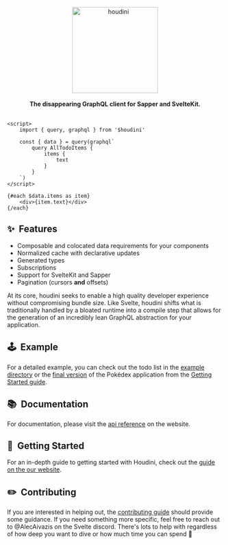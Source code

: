 <div align="center">
  <img alt="houdini" height="200" src=".github/assets/houdini-v5.png" />

  <br />
  <br />

  <strong>
    The disappearing GraphQL client for Sapper and SvelteKit.
  </strong>
  <br />
  <br />
</div>

```svelte
<script>
	import { query, graphql } from '$houdini'

	const { data } = query(graphql`
		query AllTodoItems {
			items {
				text
			}
		}
	`)
</script>

{#each $data.items as item}
	<div>{item.text}</div>
{/each}
```

## ✨&nbsp;&nbsp;Features

-   Composable and colocated data requirements for your components
-   Normalized cache with declarative updates
-   Generated types
-   Subscriptions
-   Support for SvelteKit and Sapper
-   Pagination (cursors **and** offsets)

At its core, houdini seeks to enable a high quality developer experience
without compromising bundle size. Like Svelte, houdini shifts what is
traditionally handled by a bloated runtime into a compile step that allows
for the generation of an incredibly lean GraphQL abstraction for your application.

## 🕹&nbsp;&nbsp;Example

For a detailed example, you can check out the todo list in the [example directory](./example) or the [final version](https://github.com/HoudiniGraphql/intro/tree/final) of the
Pokédex application from the [Getting Started guide](https://www.houdinigraphql.com/intro/welcome).

## 📚&nbsp;&nbsp;Documentation

For documentation, please visit the [api reference](https://www.houdinigraphql.com/api/welcome) on the website.

## 🚀&nbsp;&nbsp;Getting Started

For an in-depth guide to getting started with Houdini, check out the [guide on the our website](https://www.houdinigraphql.com/intro/welcome).

## ✏️&nbsp;&nbsp;Contributing

If you are interested in helping out, the [contributing guide](https://www.houdinigraphql.com/guides/contributing) should provide some guidance. If you need something more
specific, feel free to reach out to @AlecAivazis on the Svelte discord. There's lots to help with regardless of how deep you want to dive or how much time you can spend 🙂
